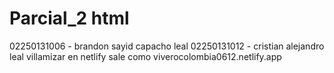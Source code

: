 # Parcial_2 html
02250131006 - brandon sayid capacho leal
02250131012 - cristian alejandro leal villamizar
en netlify sale como viverocolombia0612.netlify.app
